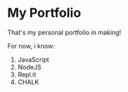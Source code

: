 # My Portfolio
 
That's my personal portfolio in making!

For now, i know:

1. JavaScript
1. NodeJS
1. Repl.it
1. CHALK
